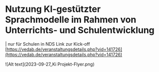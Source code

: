 # Nutzung Kl-gestützter Sprachmodelle im Rahmen von Unterrichts- und Schulentwicklung

| nur für Schulen in NDS
Link zur Kick-off [https://vedab.de/veranstaltungsdetails.php?vid=141726](https://vedab.de/veranstaltungsdetails.php?vid=141726)

![Alt text](2023-09-27_Ki Projekt-Flyer.png)